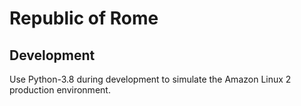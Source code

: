# Republic of Rome

## Development

Use Python-3.8 during development to simulate the Amazon Linux 2 production environment.